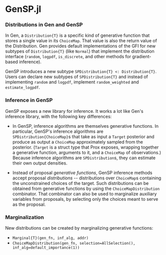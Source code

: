 # GenSP.jl

### Distributions in Gen and GenSP
In Gen, a `Distribution{T}` is a specific kind of generative function that stores a single
value in its `ChoiceMap`. That value is also the return value of the Distribution.
Gen provides default implementations of the GFI for new subtypes of `Distribution{T}`
(like `Normal`)
that implement the distribution interface (`random`, `logpdf`, `is_discrete`, and other
methods for gradient-based inference).

GenSP introduces a new subtype `SPDistribution{T} <: Distribution{T}`. Users can declare
new subtypes of `SPDistribution{T}` and instead of implementing `random` and `logpdf`,
implement `random_weighted` and `estimate_logpdf`.

### Inference in GenSP
GenSP exposes a new library for inference. It works a lot like Gen's inference library,
with the following key differences:

* In GenSP, inference algorithms are themselves generative functions. In particular, 
GenSP's inference algorithms are `SPDistribution{ChoiceMap}`s 
that take as input a `Target` posterior and produce as output
a `ChoiceMap` approximately sampled from the posterior. 
(`Target` is a struct type that Prox exposes, 
wrapping together a generative function, arguments to it,
and a `ChoiceMap` of observations.) Because inference algorithms
are `SPDistribution`s, they can estimate their own output densities.

* Instead of proposal *generative functions*, GenSP inference methods accept
proposal *distributions* -- distributions over `ChoiceMap`s containing the
unconstrained choices of the target. Such distributions can be obtained from
generative functions by using the `ChoiceMapDistribution` combinator. That
combinator can also be used to marginalize auxiliary variables from proposals,
by selecting only the choices meant to serve as the proposal.

### Marginalization
New distributions can be created by marginalizing generative functions:

* `Marginal{T}(gen_fn, inf_alg, addr)`
* `ChoiceMapDistribution(gen_fn, selection=AllSelection(), inf_alg=default_importance(1))`




